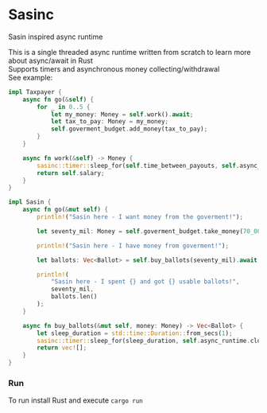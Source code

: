 # Sasinc
Sasin inspired async runtime  
  
This is a single threaded async runtime written from scratch to learn more about async/await in Rust  
Supports timers and asynchronous money collecting/withdrawal  
See example:  
```rust
impl Taxpayer {
    async fn go(&self) {
        for _ in 0..5 {
            let my_money: Money = self.work().await;
            let tax_to_pay: Money = my_money;
            self.goverment_budget.add_money(tax_to_pay);
        }
    }

    async fn work(&self) -> Money {
        sasinc::timer::sleep_for(self.time_between_payouts, self.async_runtime.clone()).await;
        return self.salary;
    }
}

impl Sasin {
    async fn go(&mut self) {
        println!("Sasin here - I want money from the goverment!");

        let seventy_mil: Money = self.goverment_budget.take_money(70_000_000).await;

        println!("Sasin here - I have money from goverment!");

        let ballots: Vec<Ballot> = self.buy_ballots(seventy_mil).await;

        println!(
            "Sasin here - I spent {} and got {} usable ballots!",
            seventy_mil,
            ballots.len()
        );
    }

    async fn buy_ballots(&mut self, money: Money) -> Vec<Ballot> {
        let sleep_duration = std::time::Duration::from_secs(1);
        sasinc::timer::sleep_for(sleep_duration, self.async_runtime.clone()).await;
        return vec![];
    }
}
```

### Run
To run install Rust and execute `cargo run`